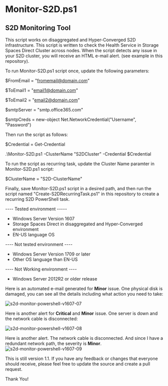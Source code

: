 # Monitor-S2D.ps1
## S2D Monitoring Tool

This script works on disaggregated and Hyper-Converged S2D infrastructure. This script is written to check the Health Service in Storage Spaces Direct Cluster across nodes. When the script detects any issue in your S2D cluster, you will receive an HTML e-mail alert. (see example in this repository).

To run Monitor-S2D.ps1 script once, update the following parameters:

$FromEmail = "fromemail@domain.com"

$ToEmail1 = "email1@domain.com"

$ToEmail2 = "email2@domain.com"

$smtpServer = "smtp.office365.com"

$smtpCreds = new-object Net.NetworkCredential("Username", "Password")

Then run the script as follows:

$Credential = Get-Credential

.\Monitor-S2D.ps1 -ClusterName "S2DCluster" -Credential $Credential

To run the script as recurring task, update the Cluster Name paramter in Monitor-S2D.ps1 script:

$ClusterName = "S2D-ClusterName"

Finally, save Monitor-S2D.ps1 script in a desired path, and then run the script named "Create-S2DRecurringTask.ps1" in this repository to create a recurring S2D PowerShell task. 

---- Tested environment -----
- Windows Server Version 1607
- Storage Spaces Direct in disaggregated and Hyper-Converged environment
- EN-US language OS

---- Not tested environment ----
- Windows Server Version 1709 or later
- Other OS language than EN-US

---- Not Working environment ----
- Windows Server 2012R2 or older release

Here is an automated e-mail generated for **Minor** issue. One physical disk is damaged, you can see all the details including what action you need to take:

![s2d-monitor-powershell-v1607-07](https://user-images.githubusercontent.com/13448198/34036424-8f12cc50-e19e-11e7-94cc-408f88c27951.jpg)

Here is another alert for **Critical** and **Minor** issue. One server is down and the network cable is disconnected:

![s2d-monitor-powershell-v1607-08](https://user-images.githubusercontent.com/13448198/34036439-9fa8402c-e19e-11e7-8c33-cd135b006bf5.jpg)

Here is another alert. The network cable is disconnected. And since I have a redundant network path, the severity is **Minor**.
![s2d-monitor-powershell-v1607-09](https://user-images.githubusercontent.com/13448198/34036440-a2613ec2-e19e-11e7-9864-673ea1def3c0.jpg)

This is still version 1.1. If you have any feedback or changes that everyone should receive, please feel free to update the source and create a pull request.

Thank You!